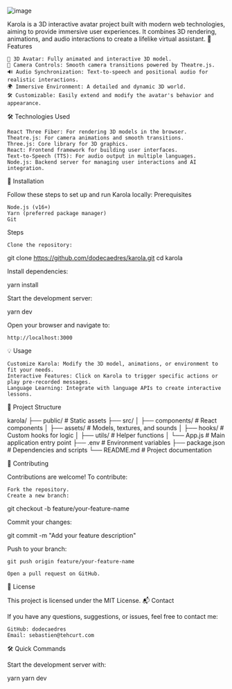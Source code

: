![image](https://github.com/user-attachments/assets/e35ed84d-7dae-41d5-9e30-9e277ab57c0f)


Karola is a 3D interactive avatar project built with modern web technologies, aiming to provide immersive user experiences. It combines 3D rendering, animations, and audio interactions to create a lifelike virtual assistant.
🌟 Features

    🎨 3D Avatar: Fully animated and interactive 3D model.
    🎥 Camera Controls: Smooth camera transitions powered by Theatre.js.
    🔊 Audio Synchronization: Text-to-speech and positional audio for realistic interactions.
    🌍 Immersive Environment: A detailed and dynamic 3D world.
    🛠️ Customizable: Easily extend and modify the avatar's behavior and appearance.

🛠️ Technologies Used

    React Three Fiber: For rendering 3D models in the browser.
    Theatre.js: For camera animations and smooth transitions.
    Three.js: Core library for 3D graphics.
    React: Frontend framework for building user interfaces.
    Text-to-Speech (TTS): For audio output in multiple languages.
    Node.js: Backend server for managing user interactions and AI integration.

🚀 Installation

Follow these steps to set up and run Karola locally:
Prerequisites

    Node.js (v16+)
    Yarn (preferred package manager)
    Git

Steps

    Clone the repository:

git clone https://github.com/dodecaedres/karola.git
cd karola

Install dependencies:

yarn install

Start the development server:

yarn dev

Open your browser and navigate to:

    http://localhost:3000

💡 Usage

    Customize Karola: Modify the 3D model, animations, or environment to fit your needs.
    Interactive Features: Click on Karola to trigger specific actions or play pre-recorded messages.
    Language Learning: Integrate with language APIs to create interactive lessons.

📂 Project Structure

karola/
├── public/           # Static assets
├── src/
│   ├── components/   # React components
│   ├── assets/       # Models, textures, and sounds
│   ├── hooks/        # Custom hooks for logic
│   ├── utils/        # Helper functions
│   └── App.js        # Main application entry point
├── .env              # Environment variables
├── package.json      # Dependencies and scripts
└── README.md         # Project documentation


🤝 Contributing

Contributions are welcome! To contribute:

    Fork the repository.
    Create a new branch:

git checkout -b feature/your-feature-name

Commit your changes:

git commit -m "Add your feature description"

Push to your branch:

    git push origin feature/your-feature-name

    Open a pull request on GitHub.

📜 License

This project is licensed under the MIT License.
📬 Contact

If you have any questions, suggestions, or issues, feel free to contact me:

    GitHub: dodecaedres
    Email: sebastien@tehcurt.com

🛠️ Quick Commands

Start the development server with:

yarn
yarn dev

